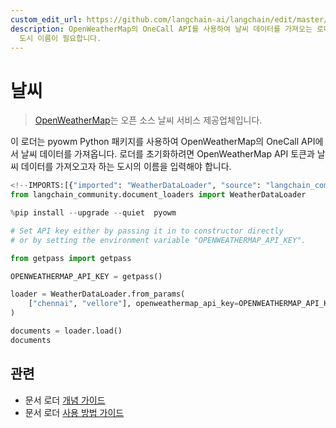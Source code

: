 ```yaml
---
custom_edit_url: https://github.com/langchain-ai/langchain/edit/master/docs/docs/integrations/document_loaders/weather.ipynb
description: OpenWeatherMap의 OneCall API를 사용하여 날씨 데이터를 가져오는 로더에 대한 설명입니다. API 토큰과
  도시 이름이 필요합니다.
---
```


# 날씨

> [OpenWeatherMap](https://openweathermap.org/)는 오픈 소스 날씨 서비스 제공업체입니다.

이 로더는 pyowm Python 패키지를 사용하여 OpenWeatherMap의 OneCall API에서 날씨 데이터를 가져옵니다. 로더를 초기화하려면 OpenWeatherMap API 토큰과 날씨 데이터를 가져오고자 하는 도시의 이름을 입력해야 합니다.

```python
<!--IMPORTS:[{"imported": "WeatherDataLoader", "source": "langchain_community.document_loaders", "docs": "https://api.python.langchain.com/en/latest/document_loaders/langchain_community.document_loaders.weather.WeatherDataLoader.html", "title": "Weather"}]-->
from langchain_community.document_loaders import WeatherDataLoader
```


```python
%pip install --upgrade --quiet  pyowm
```


```python
# Set API key either by passing it in to constructor directly
# or by setting the environment variable "OPENWEATHERMAP_API_KEY".

from getpass import getpass

OPENWEATHERMAP_API_KEY = getpass()
```


```python
loader = WeatherDataLoader.from_params(
    ["chennai", "vellore"], openweathermap_api_key=OPENWEATHERMAP_API_KEY
)
```


```python
documents = loader.load()
documents
```


## 관련

- 문서 로더 [개념 가이드](/docs/concepts/#document-loaders)
- 문서 로더 [사용 방법 가이드](/docs/how_to/#document-loaders)